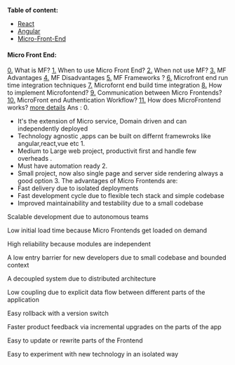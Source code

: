 **Table of content:**

- [React](#react)
- [Angular](#angular)
- [Micro-Front-End](#micro-front-end)

<a id="micro-front-end"></a>

#### Micro Front End:

[0.](#0) What is MF?
[1.](#1) When to use Micro Front End?
[2.](#2) When not use MF?
[3.](#3) MF Advantages
[4.](#4) MF Disadvantages
[5.](#5) MF Frameworks ?
[6.](#6) Microfront end run time integration techniques
[7.](#7) Microfornt end build time integration
[8.](#8) How to implement Microfontend?
[9.](#9) Communication between Micro Frontends?
[10.](#10) MicroFront end Authentication Workflow?
[11.](#11) How does MicroFrontend works? [more details](https://newsletter.systemdesign.one/p/micro-frontends)
Ans : 0.
<a id="0"></a>

- It's the extension of Micro service, Domain driven and can independently deployed
- Technology agnostic ,apps can be built on differnt framewroks like angular,react,vue etc 1.<a id="1"></a>
- Medium to Large web project, productivit first and handle few overheads .
- Must have automation ready 2.<a id="2"></a>
- Small project, now also single page and server side rendering always a good option 3.<a id="3"></a>
  The advantages of Micro Frontends are:
- Fast delivery due to isolated deployments
- Fast development cycle due to flexible tech stack and simple codebase
- Improved maintainability and testability due to a small codebase

Scalable development due to autonomous teams

Low initial load time because Micro Frontends get loaded on demand

High reliability because modules are independent

A low entry barrier for new developers due to small codebase and bounded context

A decoupled system due to distributed architecture

Low coupling due to explicit data flow between different parts of the application

Easy rollback with a version switch

Faster product feedback via incremental upgrades on the parts of the app

Easy to update or rewrite parts of the Frontend

Easy to experiment with new technology in an isolated way
<a id="4"></a>
<a id="5"></a>
<a id="6"></a>
<a id="7"></a>
<a id="8"></a>
<a id="9"></a>
<a id="10"></a>
<a id="11"></a>
<a id="12"></a>
<a id="13"></a>
<a id="14"></a>
